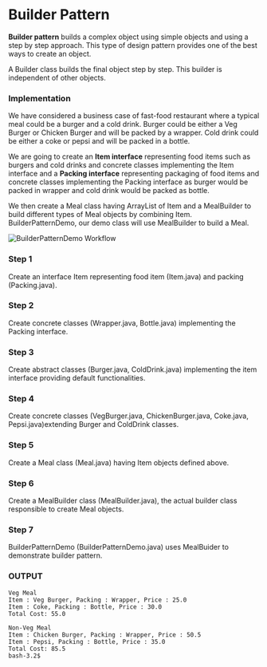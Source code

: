 # Builder Pattern
**Builder pattern** builds a complex object using simple objects and using a step by step approach. This type of design pattern provides one of the best ways to create an object.

A Builder class builds the final object step by step. This builder is independent of other objects.

### Implementation
We have considered a business case of fast-food restaurant where a typical meal could be a burger and a cold drink. Burger could be either a Veg Burger or Chicken Burger and will be packed by a wrapper. Cold drink could be either a coke or pepsi and will be packed in a bottle.

We are going to create an **Item interface** representing food items such as burgers and cold drinks and concrete classes implementing the Item interface and a **Packing interface** representing packaging of food items and concrete classes implementing the Packing interface as burger would be packed in wrapper and cold drink would be packed as bottle.

We then create a Meal class having ArrayList of Item and a MealBuilder to build different types of Meal objects by combining Item. BuilderPatternDemo, our demo class will use MealBuilder to build a Meal.

![BuilderPatternDemo Workflow](https://www.tutorialspoint.com/design_pattern/images/builder_pattern_uml_diagram.jpg)

### Step 1
Create an interface Item representing food item (Item.java) and packing (Packing.java).
### Step 2
Create concrete classes (Wrapper.java, Bottle.java) implementing the Packing interface.
### Step 3
Create abstract classes (Burger.java, ColdDrink.java) implementing the item interface providing default functionalities.
### Step 4
Create concrete classes (VegBurger.java, ChickenBurger.java, Coke.java, Pepsi.java)extending Burger and ColdDrink classes.
### Step 5
Create a Meal class (Meal.java) having Item objects defined above.
### Step 6
Create a MealBuilder class (MealBuilder.java), the actual builder class responsible to create Meal objects.
### Step 7
BuilderPatternDemo (BuilderPatternDemo.java) uses MealBuider to demonstrate builder pattern.
### OUTPUT
```
Veg Meal
Item : Veg Burger, Packing : Wrapper, Price : 25.0
Item : Coke, Packing : Bottle, Price : 30.0
Total Cost: 55.0

Non-Veg Meal
Item : Chicken Burger, Packing : Wrapper, Price : 50.5
Item : Pepsi, Packing : Bottle, Price : 35.0
Total Cost: 85.5
bash-3.2$ 
```


